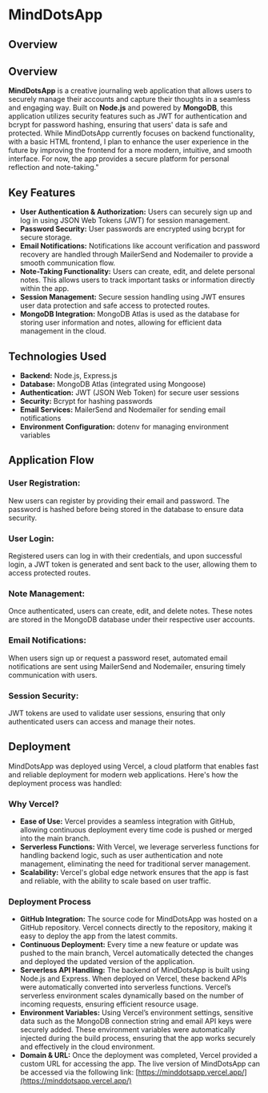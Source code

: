 # MindDotsApp

## Overview

## Overview

**MindDotsApp** is a creative journaling web application that allows users to securely manage their accounts and capture their thoughts in a seamless and engaging way. Built on **Node.js** and powered by **MongoDB**, this application utilizes  security features such as JWT for authentication and bcrypt for password hashing, ensuring that users' data is safe and protected. While MindDotsApp currently focuses on backend functionality, with a basic HTML frontend, I plan to enhance the user experience in the future by improving the frontend for a more modern, intuitive, and smooth interface. For now, the app provides a secure platform for personal reflection and note-taking."



## Key Features

*   **User Authentication & Authorization:** Users can securely sign up and log in using JSON Web Tokens (JWT) for session management.
*   **Password Security:** User passwords are encrypted using bcrypt for secure storage.
*   **Email Notifications:** Notifications like account verification and password recovery are handled through MailerSend and Nodemailer to provide a smooth communication flow.
*   **Note-Taking Functionality:** Users can create, edit, and delete personal notes. This allows users to track important tasks or information directly within the app.
*   **Session Management:** Secure session handling using JWT ensures user data protection and safe access to protected routes.
*   **MongoDB Integration:** MongoDB Atlas is used as the database for storing user information and notes, allowing for efficient data management in the cloud.

## Technologies Used

*   **Backend:** Node.js, Express.js
*   **Database:** MongoDB Atlas (integrated using Mongoose)
*   **Authentication:** JWT (JSON Web Token) for secure user sessions
*   **Security:** Bcrypt for hashing passwords
*   **Email Services:** MailerSend and Nodemailer for sending email notifications
*   **Environment Configuration:** dotenv for managing environment variables

## Application Flow

### User Registration:

New users can register by providing their email and password. The password is hashed before being stored in the database to ensure data security.

### User Login:

Registered users can log in with their credentials, and upon successful login, a JWT token is generated and sent back to the user, allowing them to access protected routes.

### Note Management:

Once authenticated, users can create, edit, and delete notes. These notes are stored in the MongoDB database under their respective user accounts.

### Email Notifications:

When users sign up or request a password reset, automated email notifications are sent using MailerSend and Nodemailer, ensuring timely communication with users.

### Session Security:

JWT tokens are used to validate user sessions, ensuring that only authenticated users can access and manage their notes.

## Deployment

MindDotsApp was deployed using Vercel, a cloud platform that enables fast and reliable deployment for modern web applications. Here's how the deployment process was handled:

### Why Vercel?

*   **Ease of Use:** Vercel provides a seamless integration with GitHub, allowing continuous deployment every time code is pushed or merged into the main branch.
*   **Serverless Functions:** With Vercel, we leverage serverless functions for handling backend logic, such as user authentication and note management, eliminating the need for traditional server management.
*   **Scalability:** Vercel's global edge network ensures that the app is fast and reliable, with the ability to scale based on user traffic.

### Deployment Process

*   **GitHub Integration:** The source code for MindDotsApp was hosted on a GitHub repository. Vercel connects directly to the repository, making it easy to deploy the app from the latest commits.
*   **Continuous Deployment:** Every time a new feature or update was pushed to the main branch, Vercel automatically detected the changes and deployed the updated version of the application.
*   **Serverless API Handling:** The backend of MindDotsApp is built using Node.js and Express. When deployed on Vercel, these backend APIs were automatically converted into serverless functions. Vercel’s serverless environment scales dynamically based on the number of incoming requests, ensuring efficient resource usage.
*   **Environment Variables:** Using Vercel’s environment settings, sensitive data such as the MongoDB connection string and email API keys were securely added. These environment variables were automatically injected during the build process, ensuring that the app works securely and effectively in the cloud environment.
*   **Domain & URL:** Once the deployment was completed, Vercel provided a custom URL for accessing the app. The live version of MindDotsApp can be accessed via the following link: [https://minddotsapp.vercel.app/](https://minddotsapp.vercel.app/)
